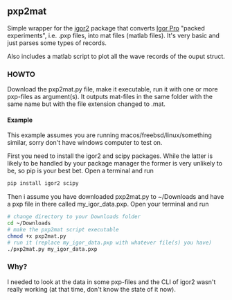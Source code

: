 ## pxp2mat
Simple wrapper for the [igor2](https://github.com/AFM-analysis/igor2) package that converts [Igor Pro](https://www.wavemetrics.com/products/igorpro) "packed experiments", i.e. .pxp files, into mat files (matlab files). It's very basic and just parses some types of records.

Also includes a matlab script to plot all the wave records of the ouput struct.

### HOWTO
Download the pxp2mat.py file, make it executable, run it with one or more pxp-files as argument(s). It outputs mat-files in the same folder with the same name but with the file extension changed to .mat.

#### Example
This example assumes you are running macos/freebsd/linux/something similar, sorry don't have windows computer to test on.

First you need to install the igor2 and scipy packages. While the latter is likely to be handled by your package manager the former is very unlikely to be, so pip is your best bet. Open a terminal and run
```bash
pip install igor2 scipy
```

Then i assume you have downloaded pxp2mat.py to ~/Downloads and have a pxp file in there called my_igor_data.pxp. Open your terminal and run
```bash
# change directory to your Downloads folder
cd ~/Downloads
# make the pxp2mat script executable
chmod +x pxp2mat.py
# run it (replace my_igor_data.pxp with whatever file(s) you have)
./pxp2mat.py my_igor_data.pxp
```


### Why?
I needed to look at the data in some pxp-files and the CLI of igor2 wasn't really working (at that time, don't know the state of it now).

